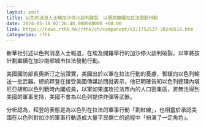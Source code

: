 ```yaml
---
layout: post
title: 以色列消息人士稱加沙停火談判破裂　以軍將繼續在拉法發動行動
date: 2024-05-10 02:26:48.000000000 +08:00
link: https://news.rthk.hk/rthk/ch/component/k2/1752537-20240510.htm
categories: rthk
---
```


新華社引述以色列消息人士報道，在埃及開羅舉行的加沙停火談判破裂，以軍將按計劃繼續在加沙南部城市拉法發動行動。

美國國防部長奧斯汀之前證實，美國出於以軍在拉法行動的憂慮，暫緩向以色列輸送一批武器。總統拜登在接受美國傳媒訪問就表示，他已明確告知以色列總理內塔尼亞胡和以色列戰時內閣成員，以軍如果進攻拉法市內的人口密集區，將無法得到美國的軍事支持，美國不會為以色列提供炸彈等武器。

分析認為，拜登的表態是為以色列在拉法的軍事行動「劃紅線」，也相當於承認美國在以色列對加沙的軍事行動造成大量平民傷亡的過程中「扮演了一定角色」。
